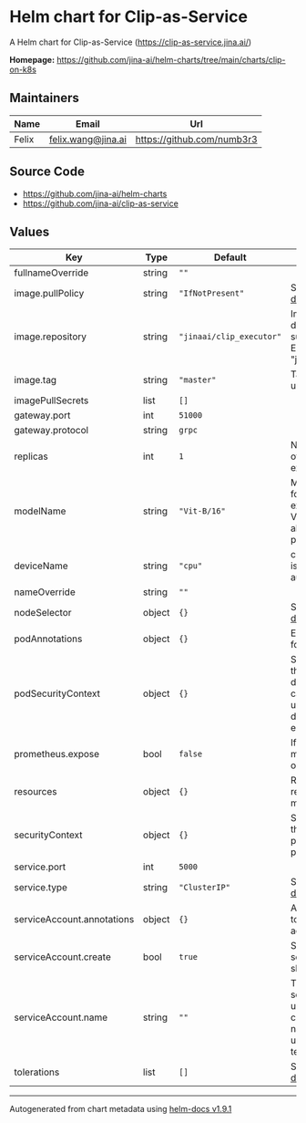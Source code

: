 # Helm chart for Clip-as-Service

A Helm chart for Clip-as-Service (https://clip-as-service.jina.ai/)

**Homepage:** <https://github.com/jina-ai/helm-charts/tree/main/charts/clip-on-k8s>

## Maintainers

| Name   | Email               | Url                    |
|--------|---------------------|------------------------|
| Felix  | felix.wang@jina.ai  | <https://github.com/numb3r3> |

## Source Code

* <https://github.com/jina-ai/helm-charts>
* <https://github.com/jina-ai/clip-as-service>

## Values

| Key                        | Type   | Default                  | Description                                                                                                                   |
|----------------------------|--------|--------------------------|-------------------------------------------------------------------------------------------------------------------------------|
| fullnameOverride           | string | `""`                     |                                                                                                                               |
| image.pullPolicy           | string | `"IfNotPresent"`         | See [the kubernetes docs](https://kubernetes.io/docs/concepts/containers/images/#image-pull-policy)                           |
| image.repository           | string | `"jinaai/clip_executor"` | Image to use for deploying, must support ENTRYPOINT[ "jina", "executor" ]                                                     |
| image.tag                  | string | `"master"`               | Tag of the image to use                                                                                                       |
| imagePullSecrets           | list   | `[]`                     |                                                                                                                               |
| gateway.port               | int    | `51000`                  |                                                                                                                               |
| gateway.protocol           | string | `grpc`                   |                                                                                                                               |
| replicas                   | int    | `1`                      | Number of replicas of clip inference executor to serve                                                                        |
| modelName                  | string | `"Vit-B/16"`             | Model name to use for inference execut, default is ViT-B/32. Support all OpenAI released pretrained models                    |
| deviceName                 | string | `"cpu"`                  | cuda or cpu. Default is None means auto-detect.                                                                               |
| nameOverride               | string | `""`                     |                                                                                                                               |
| nodeSelector               | object | `{}`                     | See [the Kubernetes docs](https://kubernetes.io/docs/concepts/scheduling-eviction/assign-pod-node/#nodeselector)              |
| podAnnotations             | object | `{}`                     | Extra annotations for all pods                                                                                                |
| podSecurityContext         | object | `{}`                     | Security context for the pods. The default container can run as any user/group and does not run with elevated                 |
| prometheus.expose          | bool   | `false`                  | If `true`, prometheus metrics are exposed on /metrics                                                                         |
| resources                  | object | `{}`                     | Resource limits and requests for the mlflow pods                                                                              |
| securityContext            | object | `{}`                     | Security context for the containers. Take presedence over podSecurityContext.                                                 |
| service.port               | int    | `5000`                   |                                                                                                                               |
| service.type               | string | `"ClusterIP"`            | See [the Kubernetes docs](https://kubernetes.io/docs/concepts/services-networking/service/#publishing-services-service-types) |
| serviceAccount.annotations | object | `{}`                     | Annotations to add to the service account                                                                                     |
| serviceAccount.create      | bool   | `true`                   | Specifies whether a service account should be created                                                                         |
| serviceAccount.name        | string | `""`                     | The name of the service account to use. If not set and create is true, a name is generated using the fullname template        |
| tolerations                | list   | `[]`                     | See [the Kubernetes docs](https://kubernetes.io/docs/concepts/scheduling-eviction/taint-and-toleration/)                      |

----------------------------------------------
Autogenerated from chart metadata using [helm-docs v1.9.1](https://github.com/norwoodj/helm-docs/releases/v1.9.1)